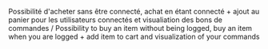 Possibilité d'acheter sans être connecté, achat en étant connecté + ajout au panier pour les utilisateurs connectés et visualiation des bons de commandes / Possibility to buy an item without being logged, buy an item when you are logged + add item to cart and visualization of your commands
